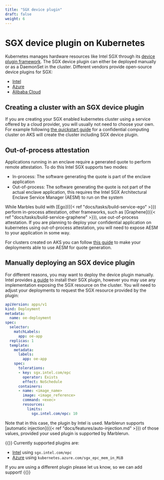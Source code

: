 ```yaml
---
title: "SGX device plugin"
draft: false
weight: 6
---
```


# SGX device plugin on Kubernetes

Kubernetes manages hardware resources like Intel SGX through its [device plugin framework](https://kubernetes.io/docs/concepts/extend-kubernetes/compute-storage-net/device-plugins/).
The SGX device plugin can either be deployed manually or as a DaemonSet in the cluster. Different vendors provide open-source device plugins for SGX:

* [Intel](https://intel.github.io/intel-device-plugins-for-kubernetes/cmd/sgx_plugin/README.html)
* [Azure](https://github.com/Azure/aks-engine/blob/master/docs/topics/sgx.md#deploying-the-sgx-device-plugin)
* [Alibaba Cloud](https://github.com/AliyunContainerService/sgx-device-plugin)


## Creating a cluster with an SGX device plugin

If you are creating your SGX enabled kubernetes cluster using a service offered by a cloud provider, you will usually not need to choose your own.
For example following [the quickstart guide](https://docs.microsoft.com/en-us/azure/confidential-computing/confidential-nodes-aks-get-started) for a confidential computing cluster on AKS will create the cluster including SGX device plugin.


## Out-of-process attestation

Applications running in an enclave require a generated quote to perform remote attestation. To do this Intel SGX supports two modes:
* In-process: The software generating the quote is part of the enclave application
* Out-of-process: The software generating the quote is not part of the actual enclave application, this requires the Intel SGX Architectural Enclave Service Manager (AESM) to run on the system

While Marbles build with [Ego]({{< ref "docs/tasks/build-service-ego" >}}) perform in-process attestation, other frameworks, such as [Graphene]({{< ref "docs/tasks/build-service-graphene" >}}), use out-of-process attestation.
If you are planning to deploy your confidential application on kubernetes using out-of-process attestation, you will need to expose AESM to your application in some way.

For clusters created on AKS you can follow [this guide](https://docs.microsoft.com/en-us/azure/confidential-computing/confidential-nodes-out-of-proc-attestation) to make your deployments able to use AESM for quote generation.


## Manually deploying an SGX device plugin

For different reasons, you may want to deploy the device plugin manually. Intel provides [a guide](https://intel.github.io/intel-device-plugins-for-kubernetes/cmd/sgx_plugin/README.html#installation) to install their SGX plugin, however you may use any implementation exposing the SGX resource on the cluster.
You will need to adjust your deployments to request the SGX resource provided by the plugin:

```yaml
apiVersion: apps/v1
kind: Deployment
metadata:
  name: oe-deployment
spec:
  selector:
    matchLabels:
      app: oe-app
  replicas: 1
  template:
    metadata:
      labels:
        app: oe-app
    spec:
      tolerations:
      - key: sgx.intel.com/epc
        operator: Exists
        effect: NoSchedule
      containers:
      - name: <image_name>
        image: <image_reference>
        command: <exec>
        resources:
          limits:
            sgx.intel.com/epc: 10
```
Note that in this case, the plugin by Intel is used.
Marblerun supports [automatic injection]({{< ref "docs/features/auto-injection.md" >}}) of those values, provided your used plugin is supported by Marblerun.

{{<note>}}
Currently supported plugins are:
* [Intel](https://intel.github.io/intel-device-plugins-for-kubernetes/cmd/sgx_plugin/README.html) using `sgx.intel.com/epc`
* [Azure](https://github.com/Azure/aks-engine/blob/master/docs/topics/sgx.md#deploying-the-sgx-device-plugin) using `kubernetes.azure.com/sgx_epc_mem_in_MiB`

If you are using a different plugin please let us know, so we can add support!
{{</note>}}
